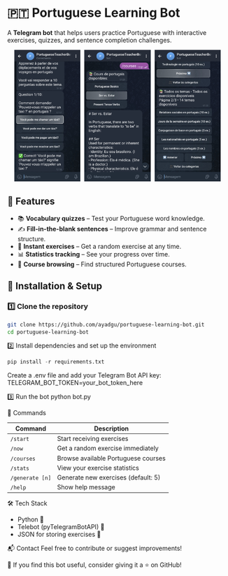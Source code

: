 # 🇵🇹 Portuguese Learning Bot

A **Telegram bot** that helps users practice Portuguese with interactive exercises, quizzes, and sentence completion challenges.

<p align="center">
  <img src="assets/PortugueseBot/photo1.jpg" alt="Image 1" width="30%" style="margin-right: 1%;" />
  <img src="assets/PortugueseBot/photo2.jpg" alt="Image 2" width="30%" style="margin-right: 1%;" />
  <img src="assets/PortugueseBot/photo3.jpg" alt="Image 3" width="30%" />
</p>

## 🚀 Features

- 📚 **Vocabulary quizzes** – Test your Portuguese word knowledge.
- ✍️ **Fill-in-the-blank sentences** – Improve grammar and sentence structure.
- 🎯 **Instant exercises** – Get a random exercise at any time.
- 📊 **Statistics tracking** – See your progress over time.
- 📖 **Course browsing** – Find structured Portuguese courses.

## 🔧 Installation & Setup

### 1️⃣ Clone the repository

```bash
git clone https://github.com/ayadgu/portuguese-learning-bot.git
cd portuguese-learning-bot
```

2️⃣ Install dependencies and set up the environment

```python
pip install -r requirements.txt
```

Create a .env file and add your Telegram Bot API key:
TELEGRAM_BOT_TOKEN=your_bot_token_here

3️⃣ Run the bot
python bot.py

📌 Commands

| Command         | Description                         |
| --------------- | ----------------------------------- |
| `/start`        | Start receiving exercises           |
| `/now`          | Get a random exercise immediately   |
| `/courses`      | Browse available Portuguese courses |
| `/stats`        | View your exercise statistics       |
| `/generate [n]` | Generate new exercises (default: 5) |
| `/help`         | Show help message                   |

🛠 Tech Stack

- Python 🐍
- Telebot (pyTelegramBotAPI) 🤖
- JSON for storing exercises 📂

📬 Contact
Feel free to contribute or suggest improvements!

🌟 If you find this bot useful, consider giving it a ⭐ on GitHub!
